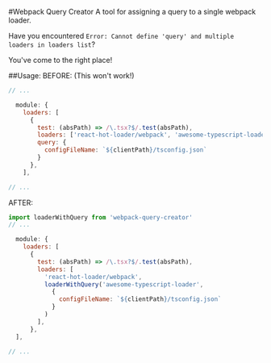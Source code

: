 #Webpack Query Creator
A tool for assigning a query to a single webpack loader.

Have you encountered `Error: Cannot define 'query' and multiple loaders in loaders list`?

You've come to the right place!

##Usage:
BEFORE: (This won't work!)
```js
// ...

  module: {
    loaders: [
      {
        test: (absPath) => /\.tsx?$/.test(absPath),
        loaders: ['react-hot-loader/webpack', 'awesome-typescript-loader'],
        query: {
          configFileName: `${clientPath}/tsconfig.json`
        }
      },
    ],

// ...
```

AFTER:
```js
import loaderWithQuery from 'webpack-query-creator'
// ...

  module: {
    loaders: [
      {
        test: (absPath) => /\.tsx?$/.test(absPath),
        loaders: [
          'react-hot-loader/webpack',
          loaderWithQuery('awesome-typescript-loader',
            {
              configFileName: `${clientPath}/tsconfig.json`
            }
          )
        ],
      },
  ],

// ...
```